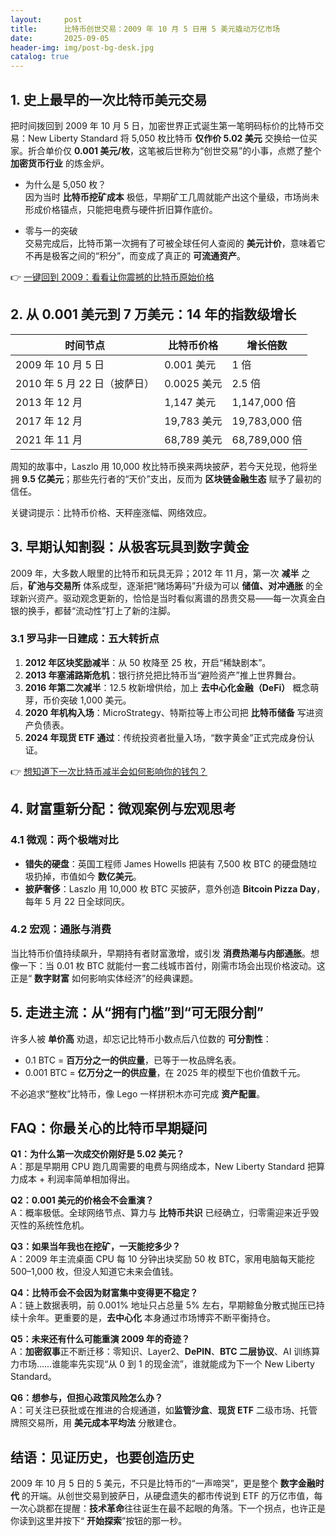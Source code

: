 ```yaml
---
layout:     post
title:      比特币创世交易：2009 年 10 月 5 日用 5 美元撬动万亿市场
date:       2025-09-05
header-img: img/post-bg-desk.jpg
catalog: true
---
```


## 1. 史上最早的一次比特币美元交易

把时间拨回到 2009 年 10 月 5 日，加密世界正式诞生第一笔明码标价的比特币交易：New Liberty Standard 将 5,050 枚比特币 **仅作价 5.02 美元** 交换给一位买家。折合单价仅 **0.001 美元/枚**，这笔被后世称为“创世交易”的小事，点燃了整个 **加密货币行业** 的炼金炉。

- 为什么是 5,050 枚？  
  因为当时 **比特币挖矿成本** 极低，早期矿工几周就能产出这个量级，市场尚未形成价格锚点，只能把电费与硬件折旧算作底价。

- 零与一的突破  
  交易完成后，比特币第一次拥有了可被全球任何人查阅的 **美元计价**，意味着它不再是极客之间的“积分”，而变成了真正的 **可流通资产**。

👉 [一键回到 2009：看看让你震撼的比特币原始价格](https://okxdog.com/)

## 2. 从 0.001 美元到 7 万美元：14 年的指数级增长

| 时间节点 | 比特币价格 | 增长倍数 |
|---|---|---|
| 2009 年 10 月 5 日 | 0.001 美元 | 1 倍 |
| 2010 年 5 月 22 日（披萨日） | 0.0025 美元 | 2.5 倍 |
| 2013 年 12 月 | 1,147 美元 | 1,147,000 倍 |
| 2017 年 12 月 | 19,783 美元 | 19,783,000 倍 |
| 2021 年 11 月 | 68,789 美元 | 68,789,000 倍 |

周知的故事中，Laszlo 用 10,000 枚比特币换来两块披萨，若今天兑现，他将坐拥 **9.5 亿美元**；那些先行者的“天价”支出，反而为 **区块链金融生态** 赋予了最初的信任。

关键词提示：比特币价格、天秤座涨幅、网络效应。

## 3. 早期认知割裂：从极客玩具到数字黄金

2009 年，大多数人眼里的比特币和玩具无异；2012 年 11 月，第一次 **减半** 之后，**矿池与交易所** 体系成型，逐渐把“赌场筹码”升级为可以 **储值、对冲通胀** 的全球新兴资产。驱动观念更新的，恰恰是当时看似离谱的昂贵交易——每一次真金白银的换手，都替“流动性”打上了新的注脚。

### 3.1 罗马非一日建成：五大转折点

1. **2012 年区块奖励减半**：从 50 枚降至 25 枚，开启“稀缺剧本”。  
2. **2013 年塞浦路斯危机**：银行挤兑把比特币当“避险资产”推上世界舞台。  
3. **2016 年第二次减半**：12.5 枚新增供给，加上 **去中心化金融（DeFi）** 概念萌芽，币价突破 1,000 美元。  
4. **2020 年机构入场**：MicroStrategy、特斯拉等上市公司把 **比特币储备** 写进资产负债表。  
5. **2024 年现货 ETF 通过**：传统投资者批量入场，“数字黄金”正式完成身份认证。

👉 [想知道下一次比特币减半会如何影响你的钱包？](https://okxdog.com/)

## 4. 财富重新分配：微观案例与宏观思考

### 4.1 微观：两个极端对比

- **错失的硬盘**：英国工程师 James Howells 把装有 7,500 枚 BTC 的硬盘随垃圾扔掉，市值如今 **数亿美元**。
- **披萨奢侈**：Laszlo 用 10,000 枚 BTC 买披萨，意外创造 **Bitcoin Pizza Day**，每年 5 月 22 日全球同庆。

### 4.2 宏观：通胀与消费

当比特币价值持续飙升，早期持有者财富激增，或引发 **消费热潮与内部通胀**。想像一下：当 0.01 枚 BTC 就能付一套二线城市首付，刚需市场会出现价格波动。这正是“ **数字财富** 如何影响实体经济”的经典课题。

## 5. 走进主流：从“拥有门槛”到“可无限分割”

许多人被 **单价高** 劝退，却忘记比特币小数点后八位数的 **可分割性**：

- 0.1 BTC = **百万分之一的供应量**，已等于一枚品牌名表。  
- 0.001 BTC = **亿万分之一的供应量**，在 2025 年的模型下也价值数千元。

不必追求“整枚”比特币，像 Lego 一样拼积木亦可完成 **资产配置**。

## FAQ：你最关心的比特币早期疑问

**Q1：为什么第一次成交价刚好是 5.02 美元？**  
A：那是早期用 CPU 跑几周需要的电费与网络成本，New Liberty Standard 把算力成本 + 利润率简单相加得出。

**Q2：0.001 美元的价格会不会重演？**  
A：概率极低。全球网络节点、算力与 **比特币共识** 已经确立，归零需迎来近乎毁灭性的系统性危机。

**Q3：如果当年我也在挖矿，一天能挖多少？**  
A：2009 年主流桌面 CPU 每 10 分钟出块奖励 50 枚 BTC，家用电脑每天能挖 500–1,000 枚，但没人知道它未来会值钱。

**Q4：比特币会不会因为财富集中变得更不稳定？**  
A：链上数据表明，前 0.001% 地址只占总量 5% 左右，早期鲸鱼分散式抛压已持续十余年。更重要的是，**去中心化** 本身通过市场博弈不断平衡持仓。

**Q5：未来还有什么可能重演 2009 年的奇迹？**  
A：**加密叙事**正不断迁移：零知识、Layer2、**DePIN**、**BTC 二层协议**、AI 训练算力市场……谁能率先实现“从 0 到 1 的现金流”，谁就能成为下一个 New Liberty Standard。

**Q6：想参与，但担心政策风险怎么办？**  
A：可关注已获批或在推进的合规通道，如**监管沙盒**、**现货 ETF** 二级市场、托管牌照交易所，用 **美元成本平均法** 分散建仓。

## 结语：见证历史，也要创造历史

2009 年 10 月 5 日的 5 美元，不只是比特币的“一声啼哭”，更是整个 **数字金融时代** 的开端。从创世交易到披萨日，从硬盘遗失的都市传说到 ETF 的万亿市值，每一次心跳都在提醒：**技术革命**往往诞生在最不起眼的角落。下一个拐点，也许正是你读到这里并按下“ **开始探索**”按钮的那一秒。